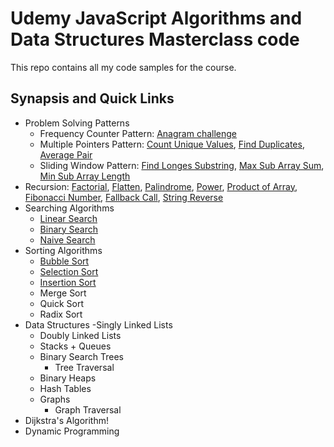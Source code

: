 # Udemy JavaScript Algorithms and Data Structures Masterclass code

This repo contains all my code samples for the course.

## Synapsis and Quick Links

- Problem Solving Patterns
  - Frequency Counter Pattern: [Anagram challenge](/src/problem-solving-patterns/anagram.js)
  - Multiple Pointers Pattern: [Count Unique Values](/src/problem-solving-patterns/countUniqueValues.js), [Find Duplicates](/src/problem-solving-patterns/areThereDuplicates.js), [Average Pair](/src/problem-solving-patterns/averagePair.js)
  - Sliding Window Pattern: [Find Longes Substring](/src/problem-solving-patterns/findLongestSubstring.js), [Max Sub Array Sum](/src/problem-solving-patterns/maxSubArraySum.js), [Min Sub Array Length](/src/problem-solving-patterns/minSubArrayLen.js)
- Recursion: [Factorial](/src/recursion/factorialRecursively.js), [Flatten](/src/recursion/flattenRecursion.js), [Palindrome](/src/recursion/isPalindromeRecursive.js), [Power](/src/recursion/powerRecursively.js), [Product of Array](/src/recursion/productOfArrayRecursively.js), [Fibonacci Number](/src/recursion/recursiveFib.js), [Fallback Call](/src/recursion/someRecursive.js), [String Reverse](/src/recursion/reversRecursions.js)
- Searching Algorithms
  - [Linear Search](/src/search/linearSearch.js)
  - [Binary Search](/src/search/binarySearch.js)
  - [Naive Search](/src/search/naiveSearch.js)
- Sorting Algorithms
  - [Bubble Sort](/src/sorting/bubbleSort.js)
  - [Selection Sort](/src/sorting/selectionSort.js)
  - [Insertion Sort](/src/sorting/insertionSort.js)
  - Merge Sort
  - Quick Sort
  - Radix Sort
- Data Structures
  -Singly Linked Lists
  - Doubly Linked Lists
  - Stacks + Queues
  - Binary Search Trees
    - Tree Traversal
  - Binary Heaps
  - Hash Tables
  - Graphs
    - Graph Traversal
- Dijkstra's Algorithm!
- Dynamic Programming
